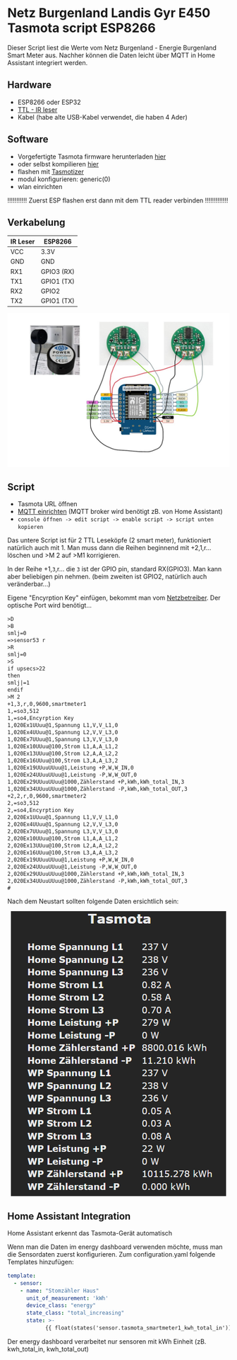 # Netz Burgenland Landis Gyr E450 Tasmota script ESP8266
Dieser Script liest die Werte vom Netz Burgenland - Energie Burgenland Smart Meter aus. Nachher können die Daten leicht über MQTT in Home Assistant integriert werden.

## Hardware
* ESP8266 oder ESP32
* [TTL - IR leser](https://www.amazon.de/dp/B0BPMVX4VW?psc=1&ref=ppx_yo2ov_dt_b_product_details)
* Kabel (habe alte USB-Kabel verwendet, die haben 4 Ader)
## Software
* Vorgefertigte Tasmota firmware herunterladen [hier](https://ottelo.jimdofree.com/stromz%C3%A4hler-auslesen-tasmota/)
* oder selbst kompilieren [hier](https://tasmota.github.io/docs/Smart-Meter-Interface/)
* flashen mit [Tasmotizer](https://github.com/tasmota/tasmotizer)
* modul konfigurieren: generic(0)
* wlan einrichten

!!!!!!!!!!! Zuerst ESP flashen erst dann mit dem TTL reader verbinden !!!!!!!!!!!!!
## Verkabelung
| IR Leser  | ESP8266      |
| ---------- | ------------ |
| VCC        | 3.3V         |
| GND        | GND          |
| RX1        | GPIO3 (RX)   |
| TX1        | GPIO1 (TX)   |
| RX2        | GPIO2        |
| TX2        | GPIO1 (TX)   |

<p align="center">
    <img src=https://github.com/ungip/smartmeter-burgenland/blob/main/wire.jpg>    
</p>

## Script
* Tasmota URL öffnen
* [MQTT einrichten](https://tasmota.github.io/docs/MQTT/) (MQTT broker wird benötigt zB. von Home Assistant)
* `console öffnen -> edit script -> enable script -> script unten kopieren`

Das untere Script ist für 2 TTL Leseköpfe (2 smart meter), funktioniert natürlich auch mit 1. Man muss dann die Reihen beginnend mit +2,1,r... löschen und >M 2 auf >M1 korrigieren.

In der Reihe +1,`3`,r... die `3` ist der GPIO pin, standard RX(GPIO3). Man kann aber beliebigen pin nehmen. (beim zweiten ist GPIO2, natürlich auch veränderbar...)

Eigene "Encyrption Key" einfügen, bekommt man vom [Netzbetreiber](https://www.netzburgenland.at/kundenservice/smart-metering/smart-metering/kundenschnittstelle.html). Der optische Port wird benötigt...


```
>D
>B
smlj=0
=>sensor53 r
>R
smlj=0
>S
if upsecs>22
then
smlj|=1
endif
>M 2
+1,3,r,0,9600,smartmeter1
1,=so3,512
1,=so4,Encyrption Key
1,020Ex1UUuu@1,Spannung L1,V,V_L1,0
1,020Ex4UUuu@1,Spannung L2,V,V_L3,0
1,020Ex7UUuu@1,Spannung L3,V,V_L3,0
1,020Ex10UUuu@100,Strom L1,A,A_L1,2
1,020Ex13UUuu@100,Strom L2,A,A_L2,2
1,020Ex16UUuu@100,Strom L3,A,A_L3,2
1,020Ex19UUuuUUuu@1,Leistung +P,W,W_IN,0
1,020Ex24UUuuUUuu@1,Leistung -P,W,W_OUT,0
1,020Ex29UUuuUUuu@1000,Zählerstand +P,kWh,kWh_total_IN,3
1,020Ex34UUuuUUuu@1000,Zählerstand -P,kWh,kWh_total_OUT,3
+2,2,r,0,9600,smartmeter2
2,=so3,512
2,=so4,Encyrption Key
2,020Ex1UUuu@1,Spannung L1,V,V_L1,0
2,020Ex4UUuu@1,Spannung L2,V,V_L3,0
2,020Ex7UUuu@1,Spannung L3,V,V_L3,0
2,020Ex10UUuu@100,Strom L1,A,A_L1,2
2,020Ex13UUuu@100,Strom L2,A,A_L2,2
2,020Ex16UUuu@100,Strom L3,A,A_L3,2
2,020Ex19UUuuUUuu@1,Leistung +P,W,W_IN,0
2,020Ex24UUuuUUuu@1,Leistung -P,W,W_OUT,0
2,020Ex29UUuuUUuu@1000,Zählerstand +P,kWh,kWh_total_IN,3
2,020Ex34UUuuUUuu@1000,Zählerstand -P,kWh,kWh_total_OUT,3
#
```

Nach dem Neustart sollten folgende Daten ersichtlich sein:

<p align="center">
    <img src=https://github.com/ungip/smartmeter-burgenland/blob/main/tasmota.png>    
</p>

## Home Assistant Integration
Home Assistant erkennt das Tasmota-Gerät automatisch

Wenn man die Daten im energy dashboard verwenden möchte, muss man die Sensordaten zuerst konfigurieren. Zum configuration.yaml folgende Templates hinzufügen:

```yaml
template:
  - sensor:
    - name: "Stomzähler Haus"
      unit_of_measurement: 'kWh'
      device_class: "energy"
      state_class: "total_increasing"
      state: >-
            {{ float(states('sensor.tasmota_smartmeter1_kwh_total_in')) | round(3) }}
```
Der energy dashboard verarbeitet nur sensoren mit kWh Einheit (zB. kwh_total_in, kwh_total_out)


